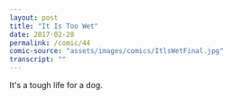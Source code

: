 ```yaml
---
layout: post
title: "It Is Too Wet"
date: 2017-02-28
permalink: /comic/44
comic-source: "assets/images/comics/ItlsWetFinal.jpg"
transcript: ""
---
```


It's a tough life for a dog.
